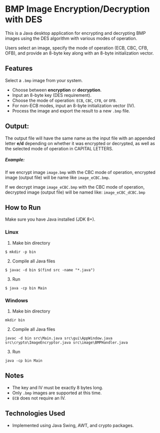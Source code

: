 # BMP Image Encryption/Decryption with DES

This is a Java desktop application for encrypting and decrypting BMP images using the DES algorithm with various modes of operation. 

Users select an image, specify the mode of operation (ECB, CBC, CFB, OFB), and provide an 8-byte key along with an 8-byte initialization vector.

## Features
Select a `.bmp` image from your system.
- Choose between **encryption** or **decryption**.
- Input an 8-byte key (DES requirement).
- Choose the mode of operation: `ECB`, `CBC`, `CFB`, or `OFB`.
- For non-ECB modes, input an 8-byte initialization vector (IV).
- Process the image and export the result to a new `.bmp` file.

## Output: 

The output file will have the same name as the input file with an appended letter **e/d** depending on whether it was encrypted or decrypted, as well as the selected  mode of operation in CAPITAL LETTERS.

##### Example: 
If we encrypt image `image.bmp` with the CBC mode of operation, encrypted image (output file) will be name like `image_eCBC.bmp`. 

If we decrypt image `image_eCBC.bmp` with the CBC mode of operation, decrypted image (output file) will be named like: `image_eCBC_dCBC.bmp`

## How to Run
Make sure you have Java installed (JDK 8+).
### Linux 
1. Make bin directory 
``` 
$ mkdir -p bin
```
2. Compile all Java files
``` 
$ javac -d bin $(find src -name "*.java")
```
3. Run
``` 
$ java -cp bin Main
```
### Windows 
1. Make bin directory 
``` 
mkdir bin
```
2. Compile all Java files
```
javac -d bin src\Main.java src\gui\AppWindow.java src\crypto\ImageEncryptor.java src\image\BMPHandler.java
```
3. Run
```
java -cp bin Main
```

## Notes
- The key and IV must be exactly 8 bytes long.
- Only `.bmp` images are supported at this time.
- `ECB` does not require an IV.

## Technologies Used
- Implemented using Java Swing, AWT, and crypto packages.
